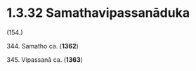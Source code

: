 

# 1.3.32 Samathavipassanāduka




(154.)

344\. Samatho ca. (**1362**)

345\. Vipassanā ca. (**1363**)



